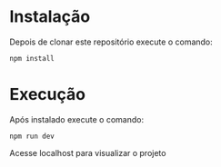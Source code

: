# Instalação
Depois de clonar este repositório execute o comando:

```npm install```

# Execução
Após instalado execute o comando:

```npm run dev```

Acesse localhost para visualizar o projeto
